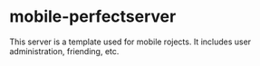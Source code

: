 # mobile-perfectserver

This server is a template used for mobile rojects.  It includes user administration, friending, etc.

